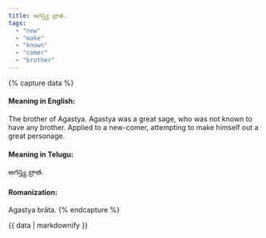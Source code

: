```yaml
---
title: అగస్త్య బ్రాత.
tags:
  - "new"
  - "make"
  - "known"
  - "comer"
  - "brother"
---
```


{% capture data %}
#### Meaning in English:
The brother of Agastya.
Agastya was a great sage, who was not known to have any brother.
Applied to a new-comer, attempting to make himself out a great personage.

#### Meaning in Telugu:
అగస్త్య బ్రాత.

#### Romanization:
Agastya brāta.
{% endcapture %}

{{ data | markdownify }}

